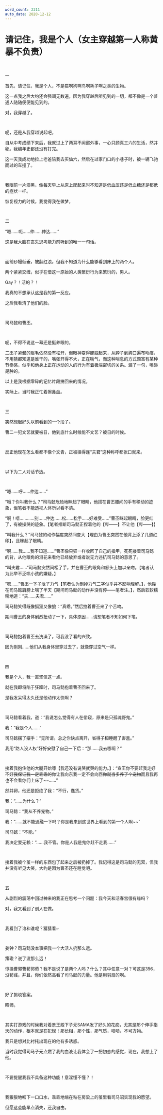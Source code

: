 ```yaml
---
word_count: 2311
auto_date: 2020-12-12
---
```


# 请记住，我是个人（女主穿越第一人称黄暴不负责）

<br>

一

首先，请记住，我是个人，不是猫啊狗啊鸟啊耗子啊之类的生物。

这一点我之后大约还会强调无数遍，因为我穿越后所见到的一切，都不像是一个普通人随随便便能见到的。

对，我穿越了。

<br>

呃，还是从我穿越说起吧。

自从中考成绩下来后，我就过上了两耳不闻窗外事，一心只顾真三六的生活，然并卵。我编年史都还没有打完。

这一天我成功地拉上老爸陪我去买仙六，然后在过家门口的小巷子时，被一辆飞驰而过的车撞了。

<br>

我眼前一片漆黑，像每天早上从床上爬起来时不知道是低血压还是低血糖还是都低的症状一样。

恢复视力的时候，我觉得我在做梦。

<br>

二

“嗯……呃……仲……仲达……”

这是我大脑在丧失思考能力前听到的唯一一句话。

<br>

面前纱幔低垂，被翻红浪，但我不知道为什么能够看到床上的两个人。

两个紧紧交缠，似乎在借这一原始的人类繁衍行为来繁衍的，男人。

Gay？！活的？！

我真的不想承认这是我的第一反应。

之后我看清了他们的脸。

<br>

司马懿和曹丕。

<br>

呃，不得不说这一幕还是挺养眼的。

二丕子紧皱的眉毛依然没有松开，但眼神变得朦胧起来，从脖子到胸口遍布吻痕，不用猜都知道是谁干的，嘴张开得不大，正在喘气，而这种喘息的方式颇富有某种节奏感，似乎和他身上正在运动的人的行为有着极端密切的关系。漏了一句，嘴唇是肿的。

以上是我根据零碎的记忆片段拼回来的情况。

实际上，当时我正忙着擦鼻血。

<br>

三

突然想起好久以前看到的一个段子。

曹二一犯文艺就要被日，他到底什么时候能不文艺？被日的时候。

<br>

反正他现在怎么看都不像个文青，正被操得连“夫君”这种称呼都张口就来。

<br>

以下为二人对话节选。

<br>

“嗯……呼……仲达……”

“哦？你叫我什么？”司马懿危险地眯起了眼睛，他搭在曹丕腰间的手有移动的迹象，但笔者不能透视人体所以看不清。

“啊！唔…………别……仲达……松……松手……好难受……”曹丕眯起眼睛，脸更红了，有被操哭的迹象。【笔者推断司马懿正捏着他的【哔——】不让他【哔——】】

“叫我什么？”司马懿的动作幅度突然间变大【理由为曹丕突然在他背上添了几道红印】，且眯起了眼睛。

“啊……我……我不知道……”曹丕像只猫一样收回了自己的指甲，死死搂着司马懿的背，从他眼角的泪花来看他已经放弃或者说无力违抗司马懿的意思了。

“叫夫君……”司马懿突然间松了手，并在曹丕的眼角和额头上加以亲吻。【笔者认为此举不乏哄小孩的嫌疑。】

“嗯……”曹丕一下子泄了力气【笔者认为删掉力气二字似乎并不影响理解。】，他靠在司马懿肩膀上喘了半天【期间司马懿的动作并没有停——笔者注。】，然后软软糯糯地道：“夫……夫君……”

司马懿笑得既像狐狸又像狼：“真乖。”然后拉着曹丕来了个舌吻。

期间曹丕的身体剧烈扭动了一下，具体原因……请恕笔者不知如何下笔。

<br>

司马懿抱着曹丕去洗澡了，可我没了看的兴致。

因为刚刚……他们从我身体里穿过去了，就像穿过空气一样。

<br>

四

我是个人，我一直坚信这一点。

就在我即将陷于狂躁时，司马懿抱着曹丕回来了。

是我发呆得太久还是他动作太快啊？

<br>

司马懿看着我，道：“我说怎么觉得有人在偷窥，原来是只孤魂野鬼。”

我：“我是个人……”

司马懿摆了摆手：“无所谓。总之你快点离开，省得子桓睡醒了害羞。”

我用“路人没人权”好好安慰了自己一下后：“那……我去哪啊？”

<br>

接着我抱住他的大腿开始嚎【我还没有说哭就哭的能力。】：“宣王你不要赶我走好不好~~我保证我一定乖乖的~~你让我向东我一定不会向西~~你就当多养了个宠物~~而且我再也不会看你们上床了~~……”

然并卵，他还是拒绝了我：“不行，蠢货。”

我：“……为什么？”

司马懿：“我从不养宠物。”

我：“……就不能通融一下吗？你是我来到这世界上看到的第一个人啊~~”

司马懿：“不能。”

我决定耍无赖：“……我不管。你是人我是鬼你赶不走我……”

<br>

接着我被个茧一样的东西包了起来之后被扔掉了。我记得这是司马懿的无双，但我并没有听见大笑，大约是因为曹丕还在睡觉吧。

<br>

五

从剧烈的震荡中回过神来的我正在思考一个问题：我今天和活春宫很有缘吗？

对，我又看到了别人在做。

<br>

我看到了谁和谁呢？猜猜看~

<br>

姜钟？司马懿没本事把我一个大活人扔那么远。

策瑜？说了没那么远！

惇操曹郭曹荀郭荀？我不是说了是两个人吗？什么？其中任意一对？可这是356，没荀彧，并且，你们依然高看了司马懿的力量。他是用羽扇的啊。

<br>

好了揭晓答案。

昭师。

<br>

其实打游戏的时候我对着景王殿下子元SAMA发了好久的花痴，尤其是那个伸手指天的动作，根本就是在犯规！那长相，那个性，那气质，啧啧，不可方物。

我只是想对比衬托出现在的他有多诱惑。

当时我觉得司马子元点燃了我的血液让我体会了一把初恋的感觉，现在，我想上了他。

<br>

不要提醒我我不具备这种功能！意淫懂不懂？！

<br>

我狠狠地咽下一口口水，乖乖地缩在粘在房梁上的茧里看司马昭实现我的愿望。

但愿这茧能早点消失，还我自由。

<br>

<br>

<br>

<br>
<br>

<br>

<br>

<br>
<br>

<br>

<br>

<br>
<br>

<br>

<br>

<br>
<br>

<br>

<br>

<br>
<br>

<br>

<br>

<br>
包子师和葡萄丕的故事【高能慎入】

在不知道多少次被以各种猎奇的方式扔出去后，我看到了瞎眼的一幕。

包子师和葡萄丕。

<br>

这不是外号更不是母子，是两对。

我不知该如何描述这一幕。

<br>

简单来说，一片广袤的草原，微风摇动了齐膝的青草，阳光遍布天地之间，青天碧落一望无际。

草地上坐着两个人，背靠着背，一个在吃包子，一个在扒葡萄。

美人儿就是美人儿，这么接地气的动作都如此好看。

<br>

然后我眼前突然亮了一下。

<br>

司马师手里的包子变成了一张清纯天真的脸蛋，睁着黑色的大眼睛顺着司马师的手靠过去和他接吻，唇齿交缠之间流下几许唾液。

曹丕手里的葡萄皮变成了深紫的领口，紫黑色的镶边上浅紫的纹路分外惹眼。一双细长的桃花眼浅浅眯起，手搭在曹丕颈后，把他拉过来印上一双薄唇。

包子身上一丝不挂，纯白的短发搭在耳边，跨坐在司马师身上某个不能说的地方忘情地亲吻着。葡萄身上倒是松松垮垮地穿着一件袍子

<br>
